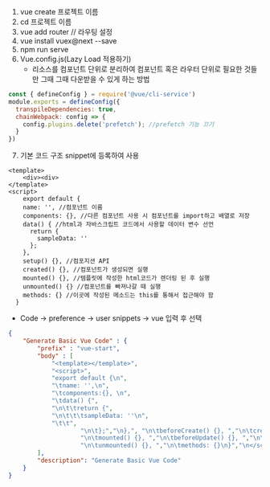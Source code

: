 1. vue create 프로젝트 이름
2. cd 프로젝트 이름
3. vue add router // 라우팅 설정
4. vue install vuex@next --save
5. npm run serve
6. Vue.config.js(Lazy Load 적용하기)
   - 리소스를 컴포넌트 단위로 분리하여 컴포넌트 혹은 라우터 단위로 필요한 것들만 그때 그때 다운받을 수 있게 하는 방법

```javascript
const { defineConfig } = require('@vue/cli-service')
module.exports = defineConfig({
  transpileDependencies: true,
  chainWebpack: config => {
    config.plugins.delete('prefetch'); //prefetch 기능 끄기
  }
})
```

7. 기본 코드 구조 snippet에 등록하여 사용

```vue
<template>
	<div><div>
</template>
<script>
	export default {
    name: '', //컴포넌트 이름
    components: {}, //다른 컴포넌트 사용 시 컴포넌트를 import하고 배열로 저장
    data() { //html과 자바스크립트 코드에서 사용할 데이터 변수 선언
      return {
        sampleData: ''
      };
    },
    setup() {}, //컴포지션 API
    created() {}, //컴포넌트가 생성되면 실행
    mounted() {}, //템플릿에 작성한 html코드가 렌더링 된 후 실행
    unmounted() {} //컴포넌트를 빠져나갈 때 실행
    methods: {} //이곳에 작성된 메소드는 this를 통해서 접근해야 함
  }
```

- Code -> preference -> user snippets -> vue 입력 후 선택

```json
{
	"Generate Basic Vue Code" : {
		"prefix" : "vue-start",
		"body" : [
			"<template></template>",
			"<script>",
			"export default {\n",
			"\tname: '',\n",
			"\tcomponents:{}, \n",
			"\tdata() {",
			"\n\t\treturn {",
			"\n\t\t\tsampleData: ''\n",
			"\t\t",
					"\n\t};","\n},", "\n\tbeforeCreate() {}, ","\n\tcreated() {}, ","\n\tbeforeMount() {},",
					"\n\tmounted() {}, ","\n\tbeforeUpdate() {}, ","\n\tupdated() {}, ","\n\tbeforeUnmount() {},",
					"\n\tunmounted() {}, ","\n\tmethods: {}\n}","\n</script>"
		],
		"description": "Generate Basic Vue Code"
	}
}
```